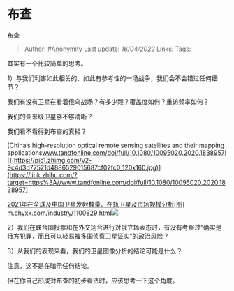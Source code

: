 # 布查
[布查](https://zhuanlan.zhihu.com/p/496323452)

> Author: #Anonymity 
> Last update: *16/04/2022* 
> Links:
> Tags: 

其实有一个比较简单的思考。

1）与我们利害如此相关的、如此有参考性的一场战争，我们会不会错过任何细节？

我们有没有卫星在看着俄乌战场？有多少颗？覆盖度如何？重访频率如何？

我们的亚米级卫星够不够清晰？

我们看不看得到布查的真相？

[China’s high-resolution optical remote sensing satellites and their mapping applications​www.tandfonline.com/doi/full/10.1080/10095020.2020.1838957![](https://pic1.zhimg.com/v2-9c4d3d77521d4886529015687cf02fc0_120x160.jpg)](https://link.zhihu.com/?target=https%3A//www.tandfonline.com/doi/full/10.1080/10095020.2020.1838957)

  

[2021年在全球及中国卫星发射数量、在轨卫星及市场规模分析[图]​m.chyxx.com/industry/1100829.html![](https://pic4.zhimg.com/v2-b3e6a2d2eae5fdcd1d3bb69a78be5acb_180x120.jpg)](https://link.zhihu.com/?target=https%3A//m.chyxx.com/industry/1100829.html)

  

2）我们在联合国投票和在外交场合进行对俄立场表态时，有没有考察过“确实是俄方犯罪，而且可以轻易被多国侦察卫星证实”的政治风险？

3）从我们的表现来看，我们的卫星图像分析的结论可能是什么？

注意，这不是在暗示任何结论。

但在你自己形成对布查的初步看法时，应该思考一下这个角度。

  
  